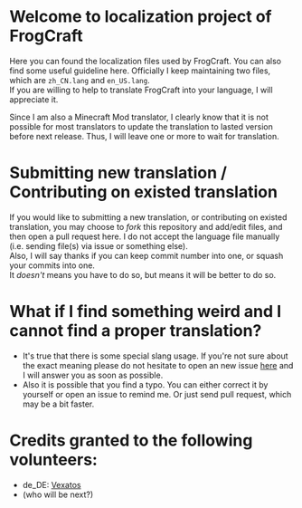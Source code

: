 # Welcome to localization project of FrogCraft
Here you can found the localization files used by FrogCraft. You can also find some useful guideline here. 
Officially I keep maintaining two files, which are `zh_CN.lang` and `en_US.lang`.  
If you are willing to help to translate FrogCraft into your language, I will appreciate it. 

Since I am also a Minecraft Mod translator, I clearly know that it is not possible for most translators to update the translation to lasted version before next release. Thus, I will leave one or more to wait for translation.

# Submitting new translation / Contributing on existed translation
If you would like to submitting a new translation, or contributing on existed translation, you may choose to _fork_ this repository and add/edit files, and then open a pull request here. I do not accept the language file manually (i.e. sending file(s) via issue or something else).  
Also, I will say thanks if you can keep commit number into one, or squash your commits into one.  
It _doesn't_ means you have to do so, but means it will be better to do so.

# What if I find something weird and I cannot find a proper translation?
* It's true that there is some special slang usage. If you're not sure about the exact meaning please do not hesitate to open an new issue [here](https://github.com/FrogCraft-Rebirth/FrogCraft-Rebirth/issue) and I will answer you as soon as possible.  
* Also it is possible that you find a typo. You can either correct it by yourself or open an issue to remind me. Or just send pull request, which may be a bit faster. 

# Credits granted to the following volunteers:
* de_DE: [Vexatos](https://github.com/Vexatos)
* (who will be next?)